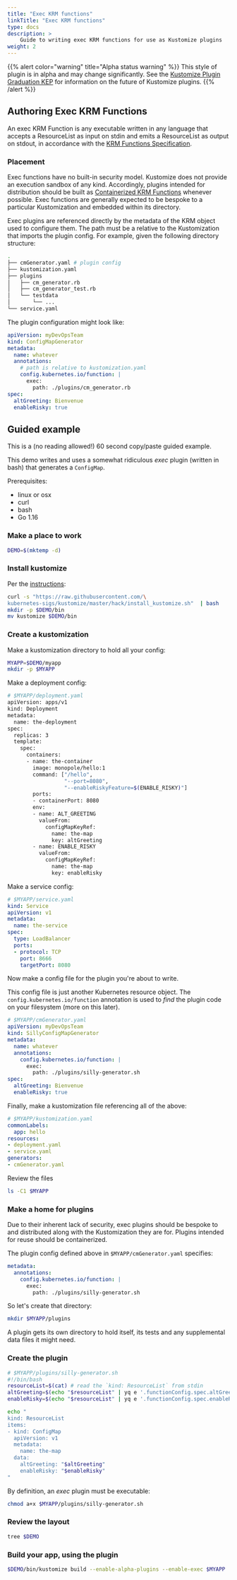 ```yaml
---
title: "Exec KRM functions"
linkTitle: "Exec KRM functions"
type: docs
description: >
    Guide to writing exec KRM functions for use as Kustomize plugins
weight: 2
---
```


{{% alert color="warning" title="Alpha status warning" %}}
This style of plugin is in alpha and may change significantly.
See the [Kustomize Plugin Graduation KEP](https://github.com/kubernetes/enhancements/issues/2953) for information on the future of Kustomize plugins.
{{% /alert %}}

## Authoring Exec KRM Functions

[KRM Functions Specification]: https://github.com/kubernetes-sigs/kustomize/blob/master/cmd/config/docs/api-conventions/functions-spec.md

An exec KRM Function is any executable written in any language that accepts a ResourceList as input on stdin and emits a ResourceList as output on stdout, in accordance with the [KRM Functions Specification].

### Placement

Exec functions have no built-in security model. Kustomize does not provide an execution sandbox of any kind. Accordingly, plugins intended for distribution should be built as [Containerized KRM Functions](/guides/extending_kustomize/exec_krm_functions/) whenever possible. Exec functions are generally expected to be bespoke to a particular Kustomization and embedded within its directory.

Exec plugins are referenced directly by the metadata of the KRM object used to configure them. The path must be a relative to the Kustomization that imports the plugin config.
For example, given the following directory structure:

```bash
.
├── cmGenerator.yaml # plugin config
├── kustomization.yaml
├── plugins
│   ├── cm_generator.rb 
│   ├── cm_generator_test.rb
│   └── testdata
│       └── ...
└── service.yaml
```

The plugin configuration might look like:

```yaml
apiVersion: myDevOpsTeam
kind: ConfigMapGenerator
metadata:
  name: whatever
  annotations:
    # path is relative to kustomization.yaml
    config.kubernetes.io/function: |
      exec:
        path: ./plugins/cm_generator.rb 
spec:
  altGreeting: Bienvenue
  enableRisky: true
```

## Guided example

This is a (no reading allowed!) 60 second copy/paste guided
example.

This demo writes and uses a somewhat ridiculous
_exec_ plugin (written in bash) that generates a
`ConfigMap`.

Prerequisites:

* linux or osx
* curl
* bash
* Go 1.16

### Make a place to work

```bash
DEMO=$(mktemp -d)
```

### Install kustomize

Per the [instructions](/installation/kustomize/):

```bash
curl -s "https://raw.githubusercontent.com/\
kubernetes-sigs/kustomize/master/hack/install_kustomize.sh"  | bash
mkdir -p $DEMO/bin
mv kustomize $DEMO/bin
```

### Create a kustomization

Make a kustomization directory to
hold all your config:

```bash
MYAPP=$DEMO/myapp
mkdir -p $MYAPP
```

Make a deployment config:

```bash
# $MYAPP/deployment.yaml
apiVersion: apps/v1
kind: Deployment
metadata:
  name: the-deployment
spec:
  replicas: 3
  template:
    spec:
      containers:
      - name: the-container
        image: monopole/hello:1
        command: ["/hello",
                  "--port=8080",
                  "--enableRiskyFeature=$(ENABLE_RISKY)"]
        ports:
        - containerPort: 8080
        env:
        - name: ALT_GREETING
          valueFrom:
            configMapKeyRef:
              name: the-map
              key: altGreeting
        - name: ENABLE_RISKY
          valueFrom:
            configMapKeyRef:
              name: the-map
              key: enableRisky
```

Make a service config:

```yaml
# $MYAPP/service.yaml
kind: Service
apiVersion: v1
metadata:
  name: the-service
spec:
  type: LoadBalancer
  ports:
  - protocol: TCP
    port: 8666
    targetPort: 8080
```

Now make a config file for the plugin
you're about to write.

This config file is just another Kubernetes resource
object.  The `config.kubernetes.io/function` annotation is used to _find_ the plugin code on your
filesystem (more on this later).

```yaml
# $MYAPP/cmGenerator.yaml
apiVersion: myDevOpsTeam
kind: SillyConfigMapGenerator
metadata:
  name: whatever
  annotations:
    config.kubernetes.io/function: |
      exec: 
        path: ./plugins/silly-generator.sh
spec:
  altGreeting: Bienvenue
  enableRisky: true
```

Finally, make a kustomization file
referencing all of the above:

```yaml
# $MYAPP/kustomization.yaml
commonLabels:
  app: hello
resources:
- deployment.yaml
- service.yaml
generators:
- cmGenerator.yaml
```

Review the files

```bash
ls -C1 $MYAPP
```

### Make a home for plugins

Due to their inherent lack of security, exec plugins should be bespoke to and distributed along with the Kustomization they are for. Plugins intended for reuse should be containerized.

The plugin config defined above in
`$MYAPP/cmGenerator.yaml` specifies:

```yaml
metadata:
  annotations:
    config.kubernetes.io/function: |
      exec: 
        path: ./plugins/silly-generator.sh
```

So let's create that directory:

```bash
mkdir $MYAPP/plugins
```

A plugin gets its own directory to hold itself,
its tests and any supplemental data files it
might need.

### Create the plugin

```bash
# $MYAPP/plugins/silly-generator.sh
#!/bin/bash
resourceList=$(cat) # read the `kind: ResourceList` from stdin
altGreeting=$(echo "$resourceList" | yq e '.functionConfig.spec.altGreeting' - )
enableRisky=$(echo "$resourceList" | yq e '.functionConfig.spec.enableRisky' - )

echo "
kind: ResourceList
items:
- kind: ConfigMap
  apiVersion: v1
  metadata:
    name: the-map
  data:
    altGreeting: "$altGreeting"
    enableRisky: "$enableRisky"
"
```

By definition, an _exec_ plugin must be executable:

```bash
chmod a+x $MYAPP/plugins/silly-generator.sh
```

### Review the layout

```bash
tree $DEMO
```

### Build your app, using the plugin

```bash
$DEMO/bin/kustomize build --enable-alpha-plugins --enable-exec $MYAPP
```
